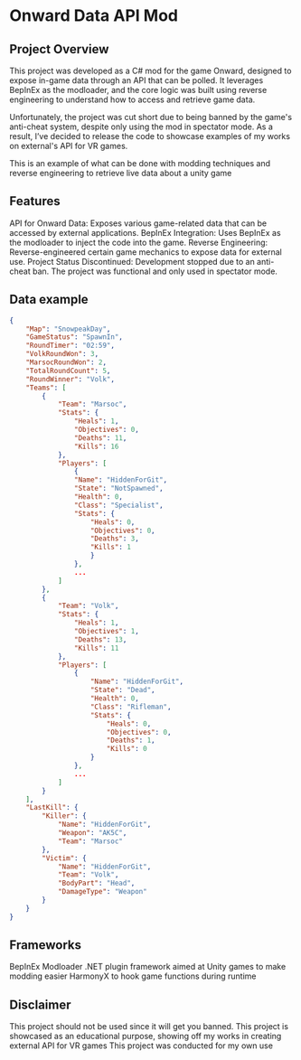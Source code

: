 
# Onward Data API Mod

## Project Overview
This project was developed as a C# mod for the game Onward, designed to expose in-game data through an API that can be polled. It leverages BepInEx as the modloader, and the core logic was built using reverse engineering to understand how to access and retrieve game data.

Unfortunately, the project was cut short due to being banned by the game's anti-cheat system, despite only using the mod in spectator mode. As a result, I’ve decided to release the code to showcase examples of my works on external's API for VR games.

This is an example of what can be done with modding techniques and reverse engineering to retrieve live data about a unity game

## Features
API for Onward Data: Exposes various game-related data that can be accessed by external applications.
BepInEx Integration: Uses BepInEx as the modloader to inject the code into the game.
Reverse Engineering: Reverse-engineered certain game mechanics to expose data for external use.
Project Status
Discontinued: Development stopped due to an anti-cheat ban. The project was functional and only used in spectator mode.

## Data example
```json
{
	"Map": "SnowpeakDay",
	"GameStatus": "SpawnIn",
	"RoundTimer": "02:59",
	"VolkRoundWon": 3,
	"MarsocRoundWon": 2,
	"TotalRoundCount": 5,
	"RoundWinner": "Volk",
	"Teams": [
		{
			"Team": "Marsoc",
			"Stats": {
				"Heals": 1,
				"Objectives": 0,
				"Deaths": 11,
				"Kills": 16
			},
			"Players": [
				{
				"Name": "HiddenForGit",
				"State": "NotSpawned",
				"Health": 0,
				"Class": "Specialist",
				"Stats": {
					"Heals": 0,
					"Objectives": 0,
					"Deaths": 3,
					"Kills": 1
					}
				},
				...
			]
		},
		{
			"Team": "Volk",
			"Stats": {
				"Heals": 1,
				"Objectives": 1,
				"Deaths": 13,
				"Kills": 11
			},
			"Players": [
				{
					"Name": "HiddenForGit",
					"State": "Dead",
					"Health": 0,
					"Class": "Rifleman",
					"Stats": {
						"Heals": 0,
						"Objectives": 0,
						"Deaths": 1,
						"Kills": 0
					}
				},
				...
			]
		}
	],
	"LastKill": {
		"Killer": {
			"Name": "HiddenForGit",
			"Weapon": "AK5C",
			"Team": "Marsoc"
		},
		"Victim": {
			"Name": "HiddenForGit",
			"Team": "Volk",
			"BodyPart": "Head",
			"DamageType": "Weapon"
		}
	}
}
```

## Frameworks
BepInEx Modloader .NET plugin framework aimed at Unity games to make modding easier
HarmonyX to hook game functions during runtime

## Disclaimer
This project should not be used since it will get you banned.
This project is showcased as an educational purpose, showing off my works in creating external API for VR games
This project was conducted for my own use
